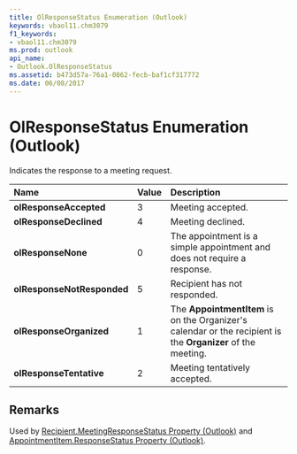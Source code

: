 ```yaml
---
title: OlResponseStatus Enumeration (Outlook)
keywords: vbaol11.chm3079
f1_keywords:
- vbaol11.chm3079
ms.prod: outlook
api_name:
- Outlook.OlResponseStatus
ms.assetid: b473d57a-76a1-0862-fecb-baf1cf317772
ms.date: 06/08/2017
---
```



# OlResponseStatus Enumeration (Outlook)

Indicates the response to a meeting request.



|**Name**|**Value**|**Description**|
|:-----|:-----|:-----|
| **olResponseAccepted**|3|Meeting accepted.|
| **olResponseDeclined**|4|Meeting declined.|
| **olResponseNone**|0|The appointment is a simple appointment and does not require a response.|
| **olResponseNotResponded**|5|Recipient has not responded.|
| **olResponseOrganized**|1|The  **AppointmentItem** is on the Organizer's calendar or the recipient is the **Organizer** of the meeting.|
| **olResponseTentative**|2|Meeting tentatively accepted.|

## Remarks

Used by [Recipient.MeetingResponseStatus Property (Outlook)](Outlook.Recipient.MeetingResponseStatus.md) and [AppointmentItem.ResponseStatus Property (Outlook)](Outlook.AppointmentItem.ResponseStatus.md).


